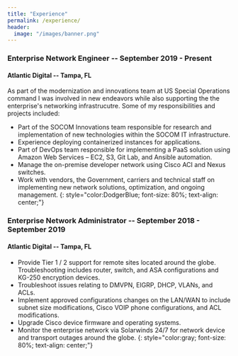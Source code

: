 ```yaml
---
title: "Experience"
permalink: /experience/
header:
  image: "/images/banner.png"
---
```


### Enterprise Network Engineer -- September 2019 - Present
#### Atlantic Digital -- Tampa, FL 
As part of the modernization and innovations team at US Special Operations command I was involved in new endeavors while also supporting the the enterprise's networking infrastrucutre.
Some of my responsibilities and projects included:
*  Part of the SOCOM Innovations team responsible for research and implementation of new technologies within the SOCOM IT infrastructure. 
*  Experience deploying containerized instances for applications.
*  Part of DevOps team responsible for implementing a PaaS solution using Amazon Web Services – EC2, S3, Git Lab, and Ansible automation.
*  Manage the on-premise developer network using Cisco ACI and Nexus switches. 
*  Work with vendors, the Government, carriers and technical staff on implementing new network solutions, optimization, and ongoing management.
{: style="color:DodgerBlue; font-size: 80%; text-align: center;"}

### Enterprise Network Administrator -- September 2018 - September 2019
#### Atlantic Digital -- Tampa, FL
* Provide Tier 1 / 2 support for remote sites located around the globe. Troubleshooting includes router, switch, and ASA configurations and KG-250 encryption devices. 
* Troubleshoot issues relating to DMVPN, EIGRP, DHCP, VLANs, and ACLs.
* Implement approved configurations changes on the LAN/WAN to include subnet size modifications, Cisco VOIP phone configurations, and ACL modifications.  
* Upgrade Cisco device firmware and operating systems.
* Monitor the enterprise network via Solarwinds 24/7 for network device and transport outages around the globe. 
{: style="color:gray; font-size: 80%; text-align: center;"}